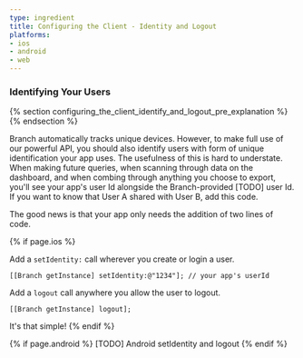 ```yaml
---
type: ingredient
title: Configuring the Client - Identity and Logout
platforms:
- ios
- android
- web
---
```



### Identifying Your Users

{% section configuring_the_client_identify_and_logout_pre_explanation %}{% endsection %}

Branch automatically tracks unique devices. However, to make full use of our powerful API, you should also identify users with form of unique identification your app uses. The usefulness of this is hard to understate. When making future queries, when scanning through data on the dashboard, and when combing through anything you choose to export, you'll see your app's user Id alongside the Branch-provided [TODO] user Id. If you want to know that User A shared with User B, add this code.

The good news is that your app only needs the addition of two lines of code.

{% if page.ios %}

Add a `setIdentity:` call wherever you create or login a user.

~~~ objc
[[Branch getInstance] setIdentity:@"1234"]; // your app's userId
~~~

Add a `logout` call anywhere you allow the user to logout.

~~~ objc
[[Branch getInstance] logout];
~~~

It's that simple!
{% endif %}


{% if page.android %}
[TODO] Android setIdentity and logout
{% endif %}<!--- Android identify and logout -->

